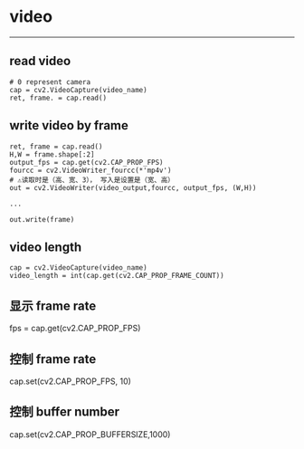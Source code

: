 # video 


---

## read video 
```
# 0 represent camera
cap = cv2.VideoCapture(video_name)
ret, frame. = cap.read()
```

## write video by frame
```
ret, frame = cap.read() 
H,W = frame.shape[:2]
output_fps = cap.get(cv2.CAP_PROP_FPS)
fourcc = cv2.VideoWriter_fourcc(*'mp4v')
# ⚠️读取时是（高、宽、3）， 写入是设置是（宽、高）
out = cv2.VideoWriter(video_output,fourcc, output_fps, (W,H)) 

... 

out.write(frame)
```

## video length
```
cap = cv2.VideoCapture(video_name) 
video_length = int(cap.get(cv2.CAP_PROP_FRAME_COUNT))
```


## 显示 frame rate 
fps = cap.get(cv2.CAP_PROP_FPS)

## 控制 frame rate
cap.set(cv2.CAP_PROP_FPS, 10)

## 控制 buffer number
cap.set(cv2.CAP_PROP_BUFFERSIZE,1000)
    
